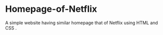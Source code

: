 # Homepage-of-Netflix
A simple website having similar homepage that of Netflix using HTML and CSS . 
